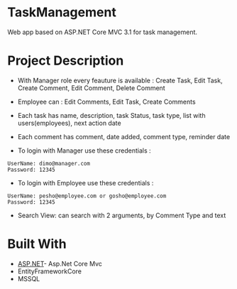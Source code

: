 # TaskManagement
Web app based on ASP.NET Core MVC 3.1 for task management.

# Project Description
* With Manager role every feauture is available : Create Task, Edit Task, Create Comment, Edit Comment, Delete Comment

* Employee can : Edit Comments, Edit Task, Create Comments

* Each task has name, description,	task Status, task type, list with users(employees), next action date
* Each comment has comment, date added, comment type, reminder date
* To login with Manager use these credentials : 



```
UserName: dimo@manager.com
Password: 12345
```
* To login with Employee use these credentials : 
```
UserName: pesho@employee.com or gosho@employee.com
Password: 12345
```
* Search View: can search with 2 arguments, by Comment Type and text
# Built With
* [ASP.NET](https://dotnet.microsoft.com/apps/aspnet)- Asp.Net Core Mvc
* EntityFrameworkCore
* MSSQL
